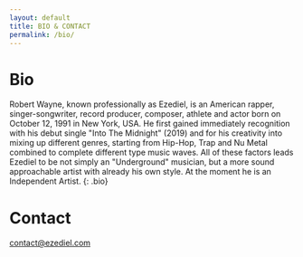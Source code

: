 ```yaml
---
layout: default
title: BIO & CONTACT
permalink: /bio/
---
```


# Bio

Robert Wayne, known professionally as Ezediel, is an American rapper, singer-songwriter, record producer, composer, athlete and actor born on October 12, 1991 in New York, USA.  He first gained immediately recognition with his debut single "Into The Midnight" (2019) and for his creativity into mixing up different genres, starting from Hip-Hop, Trap and Nu Metal combined to complete different type music waves. All of these factors leads Ezediel to be not simply an "Underground" musician, but a more sound approachable artist with already his own style.  At the moment he is an Independent Artist.
{: .bio}
  

# Contact

[contact@ezediel.com](mailto:email@domain.com)
